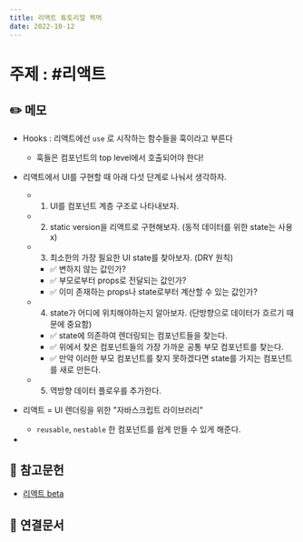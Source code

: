 ```yaml
---
title: 리액트 튜토리얼 찍먹
date: 2022-10-12
---
```


# 주제 : #리액트

## ✏️ 메모

- Hooks : 리액트에선 `use` 로 시작하는 함수들을 훅이라고 부른다

  - 훅들은 컴포넌트의 top level에서 호출되어야 한다!

- 리액트에서 UI를 구현할 때 아래 다섯 단계로 나눠서 생각하자.

  - 1.  UI를 컴포넌트 계층 구조로 나타내보자.
  - 2.  static version을 리액트로 구현해보자. (동적 데이터를 위한 state는 사용 x)
  - 3.  최소한의 가장 필요한 UI state를 찾아보자. (DRY 원칙)
    - ✅ 변하지 않는 값인가?
    - ✅ 부모로부터 props로 전달되는 값인가?
    - ✅ 이미 존재하는 props나 state로부터 계산할 수 있는 값인가?
  - 4.  state가 어디에 위치해야하는지 알아보자. (단방향으로 데이터가 흐르기 때문에 중요함)
    - ✅ state에 의존하여 렌더링되는 컴포넌트들을 찾는다.
    - ✅ 위에서 찾은 컴포넌트들의 가장 가까운 공통 부모 컴포넌트를 찾는다.
    - ✅ 만약 이러한 부모 컴포넌트를 찾지 못하겠다면 state를 가지는 컴포넌트를 새로 만든다.
  - 5.  역방향 데이터 플로우를 추가한다.

- 리액트 = UI 렌더링을 위한 "자바스크립트 라이브러리"
  - `reusable`, `nestable` 한 컴포넌트를 쉽게 만들 수 있게 해준다.
-

## 🔗 참고문헌

- [리액트 beta](https://beta.reactjs.org/learn/thinking-in-react)

## 🔗 연결문서
